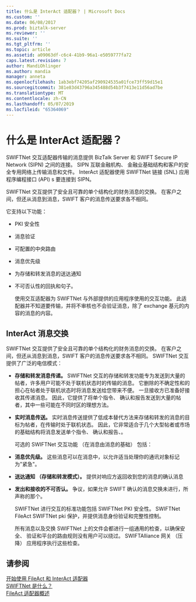 ```yaml
---
title: 什么是 InterAct 适配器？ | Microsoft Docs
ms.custom: ''
ms.date: 06/08/2017
ms.prod: biztalk-server
ms.reviewer: ''
ms.suite: ''
ms.tgt_pltfrm: ''
ms.topic: article
ms.assetid: a09063df-c6c4-41b9-96a1-e5059777fa72
caps.latest.revision: 7
author: MandiOhlinger
ms.author: mandia
manager: anneta
ms.openlocfilehash: 1ab3ebf74205af290924535a01fce73ff59d15e1
ms.sourcegitcommit: 381e83d43796a345488d54b3f7413e11d56ad7be
ms.translationtype: MT
ms.contentlocale: zh-CN
ms.lasthandoff: 05/07/2019
ms.locfileid: "65364069"
---
```

# <a name="what-is-the-interact-adapter"></a>什么是 InterAct 适配器？
SWIFTNet 交互适配器传输的消息提供 BizTalk Server 和 SWIFT Secure IP Network (SIPN) 之间的连接。 SIPN 互联金融机构、 金融业基础结构和客户的安全专用网络上传输消息和文件。 InterAct 适配器使用 SWIFTNet 链接 (SNL) 应用程序编程接口 (API) s 要连接到 SIPN。  
  
 SWIFTNet 交互提供了安全且可靠的单个结构化的财务消息的交换。 在客户之间，但还从消息到消息，SWIFT 客户的消息传送要求各不相同。  
  
 它支持以下功能：  
  
- PKI 安全性  
  
- 消息验证  
  
- 可配置的中央路由  
  
- 消息优先级  
  
- 为存储和转发消息的送达通知  
  
- 不可否认性的回执和句子。  
  
  使用交互适配器为 SWIFTNet 与外部提供的应用程序使用的交互功能。 此适配器并不知道要传输，并将不审核也不会验证消息，除了 exchange 基元的内容的消息的内容。  
  
## <a name="interact-message-exchange"></a>InterAct 消息交换  
 SWIFTNet 交互提供了安全且可靠的单个结构化的财务消息的交换。 在客户之间，但还从消息到消息，SWIFT 客户的消息传送要求各不相同。 SWIFTNet 交互提供了广泛的电信模式：  
  
- **存储和转发消息传递。** SWIFTNet 交互的存储和转发功能专为发送到大量的帖者，许多用户可能不处于联机状态时的传输的消息。 它删除的不确定性和的担心在帖者处于联机状态时将消息发送给您带来不便。 一旦接收方已准备好接收其传递消息。 因此，它提供了将单个指令、 确认和报告发送到大量的帖者，其中一些可能在不同时区的理想方法。  
  
- **实时消息传送。** 实时消息传送提供了低成本替代方法来存储和转发的消息的目标为帖者，在传输时处于联机状态。 因此，它非常适合于几个大型帖者或市场的基础结构将消息发送单个指令、 确认和报告、。  
  
  可选的 SWIFTNet 交互功能 （在消息由消息的基础） 包括：  
  
- **消息优先级。** 这些消息可以在消息中，以允许适当处理你的通讯对象标记为"紧急"。  
  
- **送达通知 （存储和转发模式）。** 提供对响应方返回收到您的消息的确认消息  
  
- **发出和接收的不可否认。** 争议，如果允许 SWIFT 确认的消息交换未进行，所声称的那个。  
  
  SWIFTNet 进行交互的标准功能包括 SWIFTNet PKI 安全性。 SWIFTNet FileAct SWIFTNet pki 保护，并提供消息身份验证和完整性控制。  
  
  所有消息以及交换 SWIFTNet 上的文件会都进行一组通用的检查，以确保安全、 验证和平台的路由规则没有用户可以绕过。 SWIFTAlliance 网关 （压降） 应用程序执行这些检查。  
  
## <a name="see-also"></a>请参阅  
 [开始使用 FileAct 和 InterAct 适配器](../../adapters-and-accelerators/fileact-interact/getting-started-with-the-fileact-and-interact-adapters.md)   
 [SWIFTNet 是什么？](../../adapters-and-accelerators/fileact-interact/what-is-swiftnet.md)   
 [FileAct 适配器概述](../../adapters-and-accelerators/fileact-interact/what-is-the-fileact-adapter.md)